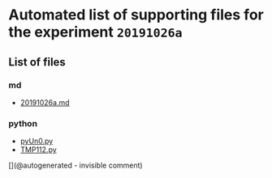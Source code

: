# Automated list of supporting files for the __experiment `20191026a`__

## List of files

### md

* [20191026a.md](/us-draindump/exp/20191026a.md)


### python

* [pyUn0.py](/matty/20191026a/pyUn0.py)
* [TMP112.py](/matty/20191026a/TMP112.py)


[](@autogenerated - invisible comment)